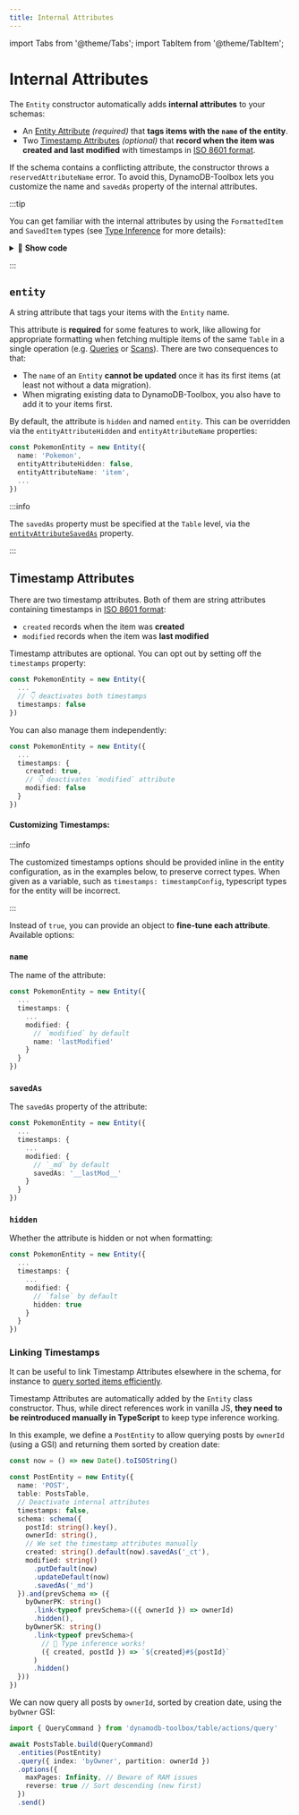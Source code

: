 ```yaml
---
title: Internal Attributes
---
```


import Tabs from '@theme/Tabs';
import TabItem from '@theme/TabItem';

# Internal Attributes

The `Entity` constructor automatically adds **internal attributes** to your schemas:

- An [Entity Attribute](#entity) _(required)_ that **tags items with the `name` of the entity**.
- Two [Timestamp Attributes](#timestamp-attributes) _(optional)_ that **record when the item was created and last modified** with timestamps in [ISO 8601 format](https://wikipedia.org/wiki/ISO_8601).

If the schema contains a conflicting attribute, the constructor throws a `reservedAttributeName` error. To avoid this, DynamoDB-Toolbox lets you customize the name and `savedAs` property of the internal attributes.

:::tip

You can get familiar with the internal attributes by using the `FormattedItem` and `SavedItem` types (see [Type Inference](../3-type-inference/index.md) for more details):

<details className="details-in-admonition">
<summary>🔎 <b>Show code</b></summary>

```ts
import type { FormattedItem, SavedItem } from 'dynamodb-toolbox/entity'

const PokemonEntity = new Entity({
  name: 'Pokemon',
  schema: schema({
    pokemonClass: string().key().savedAs('pk'),
    pokemonId: string().key().savedAs('sk'),
    level: number()
  }),
  ...
})

// Pokemons in DynamoDB:
type SavedPokemon = SavedItem<typeof PokemonEntity>
// => {
//   pk: string,
//   sk: string,
//   level: number,
//   _et: "Pokemon",
//   _ct: string,
//   _md: string,
// }

// Fetched Pokemons: (`entity` attribute is hidden)
type FormattedPokemon = FormattedItem<typeof PokemonEntity>
// => {
//   pokemonClass: string,
//   pokemonId: string,
//   level: number,
//   created: string,
//   modified: string,
// }
```

</details>

:::

## `entity`

A string attribute that tags your items with the `Entity` name.

This attribute is **required** for some features to work, like allowing for appropriate formatting when fetching multiple items of the same `Table` in a single operation (e.g. [Queries](../../2-tables/2-actions/2-query/index.md) or [Scans](../../2-tables/2-actions/1-scan/index.md)). There are two consequences to that:

- The `name` of an `Entity` **cannot be updated** once it has its first items (at least not without a data migration).
- When migrating existing data to DynamoDB-Toolbox, you also have to add it to your items first.

By default, the attribute is `hidden` and named `entity`. This can be overridden via the `entityAttributeHidden` and `entityAttributeName` properties:

```ts
const PokemonEntity = new Entity({
  name: 'Pokemon',
  entityAttributeHidden: false,
  entityAttributeName: 'item',
  ...
})
```

:::info

The `savedAs` property must be specified at the `Table` level, via the [`entityAttributeSavedAs`](../../2-tables/1-usage/index.md) property.

:::

## Timestamp Attributes

There are two timestamp attributes. Both of them are string attributes containing timestamps in [ISO 8601 format](https://wikipedia.org/wiki/ISO_8601):

- `created` records when the item was **created**
- `modified` records when the item was **last modified**

Timestamp attributes are optional. You can opt out by setting off the `timestamps` property:

```ts
const PokemonEntity = new Entity({
  ...
  // 👇 deactivates both timestamps
  timestamps: false
})
```

You can also manage them independently:

```ts
const PokemonEntity = new Entity({
  ...
  timestamps: {
    created: true,
    // 👇 deactivates `modified` attribute
    modified: false
  }
})
```

<h4 style={{ fontSize: "large" }}>Customizing Timestamps:</h4>

:::info

The customized timestamps options should be provided inline in the entity configuration, as in the examples below, to preserve correct types. When given as a variable, such as `timestamps: timestampConfig`, typescript types for the entity will be incorrect.

:::

Instead of `true`, you can provide an object to **fine-tune each attribute**. Available options:

### `name`

The name of the attribute:

```ts
const PokemonEntity = new Entity({
  ...
  timestamps: {
    ...
    modified: {
      // `modified` by default
      name: 'lastModified'
    }
  }
})
```

### `savedAs`

The `savedAs` property of the attribute:

```ts
const PokemonEntity = new Entity({
  ...
  timestamps: {
    ...
    modified: {
      // `_md` by default
      savedAs: '__lastMod__'
    }
  }
})
```

### `hidden`

Whether the attribute is hidden or not when formatting:

```ts
const PokemonEntity = new Entity({
  ...
  timestamps: {
    ...
    modified: {
      // `false` by default
      hidden: true
    }
  }
})
```

### Linking Timestamps

It can be useful to link Timestamp Attributes elsewhere in the schema, for instance to [query sorted items efficiently](https://aws.amazon.com/blogs/database/effective-data-sorting-with-amazon-dynamodb/).

Timestamp Attributes are automatically added by the `Entity` class constructor. Thus, while direct references work in vanilla JS, **they need to be reintroduced manually in TypeScript** to keep type inference working.

In this example, we define a `PostEntity` to allow querying posts by `ownerId` (using a GSI) and returning them sorted by creation date:

```ts
const now = () => new Date().toISOString()

const PostEntity = new Entity({
  name: 'POST',
  table: PostsTable,
  // Deactivate internal attributes
  timestamps: false,
  schema: schema({
    postId: string().key(),
    ownerId: string(),
    // We set the timestamp attributes manually
    created: string().default(now).savedAs('_ct'),
    modified: string()
      .putDefault(now)
      .updateDefault(now)
      .savedAs('_md')
  }).and(prevSchema => ({
    byOwnerPK: string()
      .link<typeof prevSchema>(({ ownerId }) => ownerId)
      .hidden(),
    byOwnerSK: string()
      .link<typeof prevSchema>(
        // 🙌 Type inference works!
        ({ created, postId }) => `${created}#${postId}`
      )
      .hidden()
  }))
})
```

We can now query all posts by `ownerId`, sorted by creation date, using the `byOwner` GSI:

```ts
import { QueryCommand } from 'dynamodb-toolbox/table/actions/query'

await PostsTable.build(QueryCommand)
  .entities(PostEntity)
  .query({ index: 'byOwner', partition: ownerId })
  .options({
    maxPages: Infinity, // Beware of RAM issues
    reverse: true // Sort descending (new first)
  })
  .send()
```
